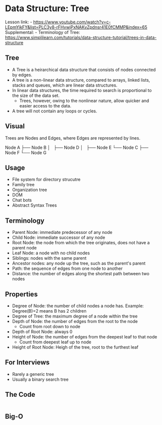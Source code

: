 # Data Structure: Tree

Lesson link:
    - https://www.youtube.com/watch?v=c-LEpmYikFY&list=PLC3y8-rFHvwjPxNAKvZpdnsr41E0fCMMP&index=65
Supplemental:
    - Terminology of Tree: https://www.simplilearn.com/tutorials/data-structure-tutorial/trees-in-data-structure

## Tree

- A Tree is a heirarchical data structure that consists of nodes connected by edges.
- A tree is a non-linear data structure, compared to arrays, linked lists, stacks and
  queues, which are linear data structures.
- In linear data structures, the time required to search is proportional to the size
  of the data set.
    - Trees, however, owing to the nonlinear nature, allow quicker and easier access
      to the data.
- A tree will not contain any loops or cycles.

## Visual

Trees are Nodes and Edges, where Edges are represented by lines.

Node A
├── Node B
│   ├── Node D
│   ├── Node E
└── Node C
    ├── Node F
    └── Node G

## Usage

- File system for directory strucutre
- Family tree
- Organization tree
- DOM 
- Chat bots
- Abstract Syntax Trees

## Terminology

- Parent Node: immediate predecessor of any node
- Child Node: immediate successor of any node
- Root Node: the node from which the tree originates, does not have a parent node
- Leaf Node: a node with no child nodes
- Siblings: nodes with the same parent
- Ancestor nodes: any node up the tree, such as the parent's parent
- Path: the sequence of edges from one node to another 
- Distance: the number of edges along the shortest path between two nodes

## Properties

- Degree of Node: the number of child nodes a node has.  Example: Degree(B)=2 means B has 2 children
- Degree of Tree: the maximum degree of a node within the tree
- Depth of Node: the number of edges from the root to the node
    - Count from root down to node
- Depth of Root Node: always 0
- Height of Node: the number of edges from the deepest leaf to that node 
    - Count from deepest leaf up to node 
- Height of Root Node: Heigh of the tree, root to the furthest leaf

## For Interviews

- Rarely a generic tree
- Usually a binary search tree

## The Code

```javascript

```

## Big-O

